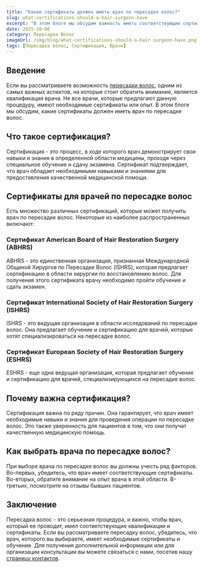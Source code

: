 ```yaml
---
title: "Какие сертификаты должен иметь врач по пересадке волос?"
slug: what-certifications-should-a-hair-surgeon-have
excerpt: "В этом блоге мы обсудим важность иметь соответствующие сертификаты для врачей, специализирующихся на пересадке волос, и какие сертификаты считаются наиболее значимыми в этой области."
date: 2025-10-06
category: Пересадка Волос
imageUrl: /img/blog/what-certifications-should-a-hair-surgeon-have.png
tags: [Пересадка волос, Сертификация, Врачи]
---
```


<h2>Введение</h2>
<p>Если вы рассматриваете возможность <a href="https://thehairistanbul.com">пересадки волос</a>, одним из самых важных аспектов, на которые стоит обратить внимание, является квалификация врача. Не все врачи, которые предлагают данную процедуру, имеют необходимые сертификаты или опыт. В этом блоге мы обсудим, какие сертификаты должен иметь врач по пересадке волос.</p>

<h2>Что такое сертификация?</h2>
<p>Сертификация - это процесс, в ходе которого врач демонстрирует свои навыки и знания в определенной области медицины, проходя через специальное обучение и сдачу экзамена. Сертификат подтверждает, что врач обладает необходимыми навыками и знаниями для предоставления качественной медицинской помощи.</p>

<h2>Сертификаты для врачей по пересадке волос</h2>
<p>Есть множество различных сертификаций, которые может получить врач по пересадке волос. Некоторые из наиболее распространенных включают:</p>

<h3>Сертификат American Board of Hair Restoration Surgery (ABHRS)</h3>
<p>ABHRS - это единственная организация, признанная Международной Общиной Хирургов по Пересадке Волос (ISHRS), которая предлагает сертификацию в области хирургии по восстановлению волос. Для получения этого сертификата врачу необходимо пройти обучение и сдать экзамен.</p>

<h3>Сертификат International Society of Hair Restoration Surgery (ISHRS)</h3>
<p>ISHRS - это ведущая организация в области исследований по пересадке волос. Она предлагает обучение и сертификацию для врачей, которые хотят специализироваться на пересадке волос.</p>

<h3>Сертификат European Society of Hair Restoration Surgery (ESHRS)</h3>
<p>ESHRS - еще одна ведущая организация, которая предлагает обучение и сертификацию для врачей, специализирующихся на пересадке волос.</p>

<h2>Почему важна сертификация?</h2>
<p>Сертификация важна по ряду причин. Она гарантирует, что врач имеет необходимые навыки и знания для проведения операции по пересадке волос. Это также уверенность для пациентов в том, что они получат качественную медицинскую помощь.</p>

<h2>Как выбрать врача по пересадке волос?</h2>
<p>При выборе врача по пересадке волос вы должны учесть ряд факторов. Во-первых, убедитесь, что врач имеет соответствующие сертификаты. Во-вторых, обратите внимание на опыт врача в этой области. В-третьих, посмотрите на отзывы бывших пациентов.</p>

<h2>Заключение</h2>
<p>Пересадка волос - это серьезная процедура, и важно, чтобы врач, который ее проводит, имел соответствующие квалификации и сертификаты. Если вы рассматриваете пересадку волос, убедитесь, что врач, которого вы выбираете, имеет необходимые сертификаты и обучение. Для получения дополнительной информации или для организации консультации вы можете связаться с нами, посетив нашу <a href="https://thehairistanbul.com/contact">страницу контактов</a>.</p>